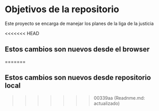 # Objetivos de la repositorio

Este proyecto se encarga de manejar los planes de la liga de la justicia


<<<<<<< HEAD
## Estos cambios son nuevos desde el browser
=======
## Estos cambios son nuevos desde repositorio local
>>>>>>> 00339aa (Readnme.md: actualizado)
